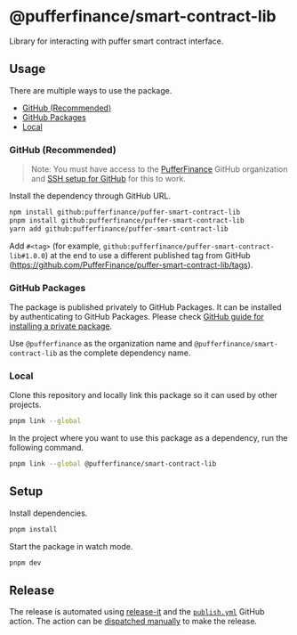 # @pufferfinance/smart-contract-lib

Library for interacting with puffer smart contract interface.

## Usage

There are multiple ways to use the package.

- [GitHub (Recommended)](#github-recommended)
- [GitHub Packages](#github-packages)
- [Local](#local)

### GitHub (Recommended)

> Note: You must have access to the [PufferFinance](https://github.com/PufferFinance) GitHub organization and [SSH setup for GitHub](https://docs.github.com/en/authentication/connecting-to-github-with-ssh) for this to work.

Install the dependency through GitHub URL.

```sh
npm install github:pufferfinance/puffer-smart-contract-lib
pnpm install github:pufferfinance/puffer-smart-contract-lib
yarn add github:pufferfinance/puffer-smart-contract-lib
```

Add `#<tag>` (for example, `github:pufferfinance/puffer-smart-contract-lib#1.0.0`) at the end to use a different published tag from GitHub (<https://github.com/PufferFinance/puffer-smart-contract-lib/tags>).

### GitHub Packages

The package is published privately to GitHub Packages. It can be installed by authenticating to GitHub Packages. Please check [GitHub guide for installing a private package](https://docs.github.com/en/packages/working-with-a-github-packages-registry/working-with-the-npm-registry#installing-a-package).

Use `@pufferfinance` as the organization name and `@pufferfinance/smart-contract-lib` as the complete dependency name.

### Local

Clone this repository and locally link this package so it can used by other projects.

```sh
pnpm link --global
```

In the project where you want to use this package as a dependency, run the following command.

```sh
pnpm link --global @pufferfinance/smart-contract-lib
```

## Setup

Install dependencies.

```sh
pnpm install
```

Start the package in watch mode.

```sh
pnpm dev
```

## Release

The release is automated using [release-it](https://github.com/release-it/release-it) and the [`publish.yml`](./.github/workflows/publish.yml) GitHub action. The action can be [dispatched manually](https://github.com/PufferFinance/puffer-smart-contract-lib/actions/workflows/publish.yml) to make the release.
